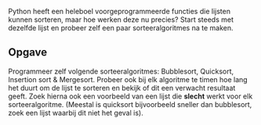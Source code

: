 Python heeft een heleboel voorgeprogrammeerde functies die lijsten kunnen sorteren, maar hoe werken deze nu precies?
Start steeds met dezelfde lijst en probeer zelf een paar sorteeralgoritmes na te maken.

## Opgave

Programmeer zelf volgende sorteeralgoritmes: Bubblesort, Quicksort, Insertion sort & Mergesort.
Probeer ook bij elk algoritme te timen hoe lang het duurt om de lijst te sorteren en bekijk of dit een verwacht resultaat geeft.
Zoek hierna ook een voorbeeld van een lijst die **slecht** werkt voor elk sorteeralgoritme. (Meestal is quicksort bijvoorbeeld sneller dan bubblesort, zoek een lijst waarbij dit niet het geval is).